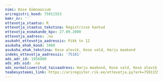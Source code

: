 ```yaml
---
nimi: Kose Gümnaasium
ariregistri_kood: 75011553
kmkr_nr: ''
ettevotja_staatus: R
ettevotja_staatus_tekstina: Registrisse kantud
ettevotja_esmakande_kpv: 27.09.2000
ettevotja_aadress: .na
asukoht_ettevotja_aadressis: Pikk tn 12
asukoha_ehak_kood: 3460
asukoha_ehak_tekstina: Kose alevik, Kose vald, Harju maakond
indeks_ettevotja_aadressis: '75101'
ads_adr_id: 1956980
ads_ads_oid: .na
ads_normaliseeritud_taisaadress: Harju maakond, Kose vald, Kose alevik, Pikk tn 12
teabesysteemi_link: https://ariregister.rik.ee/ettevotja.py?ark=75011553&ref=rekvisiidid
---
```

